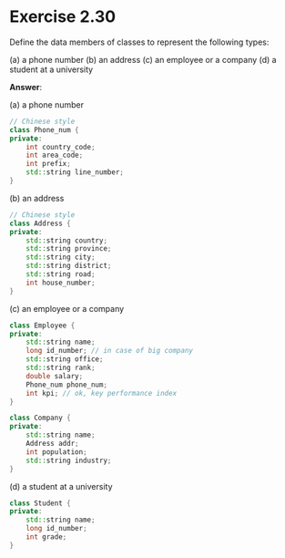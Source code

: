 # Exercise 2.30

Define the data members of classes to represent the following types:

(a) a phone number
(b) an address
(c) an employee or a company
(d) a student at a university

**Answer**:

(a) a phone number

```cpp
// Chinese style
class Phone_num {
private:
    int country_code;
    int area_code;
    int prefix;
    std::string line_number;
}
```

(b) an address

```cpp
// Chinese style
class Address {
private:
    std::string country;
    std::string province;
    std::string city;
    std::string district;
    std::string road;
    int house_number;
}
```

(c) an employee or a company

```cpp
class Employee {
private:
    std::string name;
    long id_number; // in case of big company
    std::string office;
    std::string rank;
    double salary;
    Phone_num phone_num;
    int kpi; // ok, key performance index
}
```

```cpp
class Company {
private:
    std::string name;
    Address addr;
    int population;
    std::string industry;
}
```

(d) a student at a university

```cpp
class Student {
private:
    std::string name;
    long id_number;
    int grade;
}
```